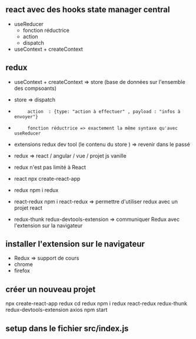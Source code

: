 ## react avec des hooks state manager central

- useReducer 
    - fonction réductrice 
    - action 
    - dispatch 
- useContext + createContext 

## redux 

- useContext + createContext  => store (base de données sur l'ensemble des compsoants)

- store => dispatch 
-          action  : {type: "action à effectuer" , payload : "infos à envoyer"}
-          fonction réductrice => exactement la même syntaxe qu'avec useReducer 

+ extensions redux dev tool (le contenu du store ) => revenir dans le passé 

- redux => react / angular / vue / projet js vanille 
- redux n'est pas limité à React 

- react npx create-react-app
- redux npm i redux 
- react-redux npm i react-redux => permettre d'utiliser redux avec un projet react
- redux-thunk 
redux-devtools-extension => communiquer Redux avec l'extension sur la navigateur 

## installer l'extension sur le navigateur 

- Redux => support de cours 
- chrome 
- firefox 

## créer un nouveau projet 

npx create-react-app redux
cd redux
npm i redux react-redux redux-thunk redux-devtools-extension axios
npm start

## setup dans le fichier src/index.js